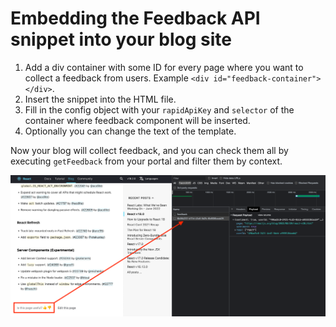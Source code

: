 # Embedding the Feedback API snippet into your blog site

1. Add a div container with some ID for every page where you want to collect a feedback from users. Example `<div id="feedback-container"></div>`.
2. Insert the snippet into the HTML file.
3. Fill in the config object with your `rapidApiKey` and `selector` of the container where feedback component will be inserted.
4. Optionally you can change the text of the template.

Now your blog will collect feedback, and you can check them all by executing `getFeedback` from your portal and filter them by context.

![feedback-exampl](images/feedback-example.png)
